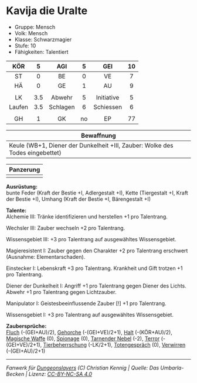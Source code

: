 # Kavija die Uralte  
- Gruppe: Mensch  
- Volk: Mensch  
- Klasse: Schwarzmagier  
- Stufe: 10  
- Fähigkeiten: Talentiert  


| KÖR | 5 | AGI | 5 | GEI | 10 |
| :-: | :-: | :-: | :-: | :-: | :-: |
| ST | 0 | BE | 0 | VE | 7 |
| HÄ | 0 | GE | 1 | AU | 9 |
|  |
| LK | 3.5 | Abwehr | 5 | Initiative | 5 |
| Laufen | 3.5 | Schlagen | 6 | Schiessen | 6 |
|  |
| GH | 1 | GK | no | EP | 77 |

| Bewaffnung |
| --- |
| Keule (WB+1, Diener der Dunkelheit +III, Zauber: Wolke des Todes eingebettet) |


| Panzerung |
| --- |
|  |


**Ausrüstung:**  
bunte Feder (Kraft der Bestie +I, Adlergestalt +I), Kette (Tiergestalt +I, Kraft der Bestie +I), Umhang (Kraft der Bestie +I, Bärengestalt +I)

**Talente:**  
Alchemie III: Tränke identifizieren und herstellen +1 pro Talentrang.

Wechsler III: Zauber wechseln +2 pro Talentrang.

Wissensgebiet III: +3 pro Talentrang auf ausgewähltes Wissensgebiet.

Magieresistent I: Zauber gegen den Charakter +2 pro Talentrang erschwert (Ausnahme: Elementarschaden).

Einstecker I: Lebenskraft +3 pro Talentrang. Krankheit und Gift trotzen +1 pro Talentrang.

Diener der Dunkelheit I: Angriff +1 pro Talentrang gegen Diener des Lichts. Abwehr +1 pro Talentrang gegen Lichtzauber.

Manipulator I: Geistesbeeinflussende Zauber [!] +1 pro Talentrang.

Wissensgebiet I: +3 pro Talentrang auf ausgewähltes Wissensgebiet.


**Zaubersprüche:**  
[Fluch](/grw/zauber/fluch.md) (-(GEI+AU)/2), [Gehorche](/grw/zauber/gehorche.md) (-(GEI+VE)/2+1), [Halt](/grw/zauber/halt.md) (-(KÖR+AU)/2), [Magische Waffe](/grw/zauber/magische-waffe.md) (0), [Spionage](/grw/zauber/spionage.md) (0), [Tarnender Nebel](/grw/zauber/tarnender-nebel.md) (-2), [Terror](/grw/zauber/terror.md) (-(GEI+VE)/2+1), [Tierbeherrschung](/grw/zauber/tierbeherrschung.md) (-LK/2+1), [Totengespräch](/grw/zauber/totengespraech.md) (0), [Verwirren](/grw/zauber/verwirren.md) (-(GEI+AU)/2+1)




___
*Fanwerk für [Dungeonslayers](https://www.dungeonslayers.net/) (C) Christian Kennig | Quelle: Das Umbarla-Becken | Lizenz: [CC-BY-NC-SA 4.0](https://creativecommons.org/licenses/by-nc-sa/4.0/deed.de)*